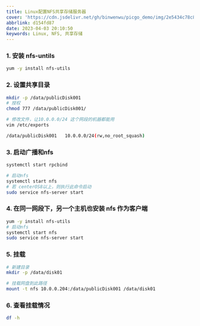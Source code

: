 ```yaml
---
title: Linux配置NFS共享存储服务器
cover: 'https://cdn.jsdelivr.net/gh/binwenwu/picgo_demo/img/2e5434c78c893c433d88c104b675d119.png'
abbrlink: d154fd87
date: 2023-04-03 20:10:50
keywords: Linux, NFS, 共享存储
---
```


### 1. 安装 nfs-untils

```bash
yum -y install nfs-utils
```

### 2. 设置共享目录

```bash
mkdir -p /data/publicDisk001
# 授权
chmod 777 /data/publicDisk001/

# 修改文件，让10.0.0.0/24 这个网段的机器都能用
vim /etc/exports

/data/publicDisk001   10.0.0.0/24(rw,no_root_squash)
```

### 3. 启动广播和nfs

```bash
systemctl start rpcbind

# 启动nfs
systemctl start nfs
# 若 centerOS8以上，则执行此命令启动 
sudo service nfs-server start
```

### 4. 在同一网段下，另一个主机也安装 nfs 作为客户端

```bash
yum -y install nfs-utils
# 启动nfs
systemctl start nfs
sudo service nfs-server start
```

### 5. 挂载

```bash
# 新建目录
mkdir -p /data/disk01

# 挂载网盘到此路径
mount -t nfs 10.0.0.204:/data/publicDisk001 /data/disk01
```

### 6. 查看挂载情况

```bash
df -h
```
